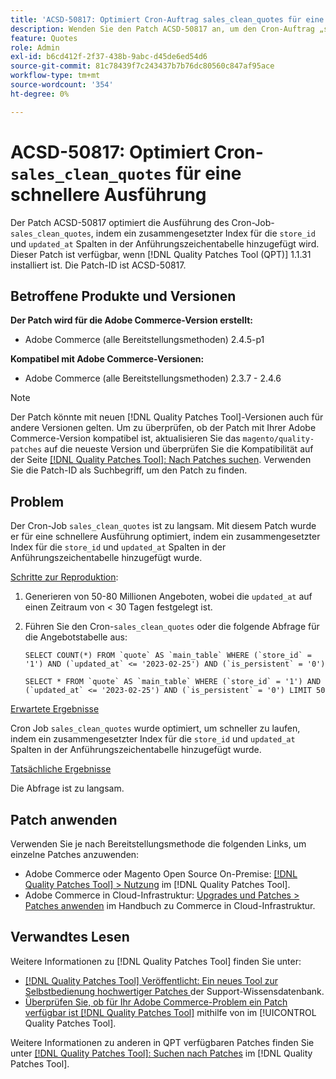 ```yaml
---
title: 'ACSD-50817: Optimiert Cron-Auftrag sales_clean_quotes für eine schnellere Ausführung'
description: Wenden Sie den Patch ACSD-50817 an, um den Cron-Auftrag „sales_clean_quotes“ durch Hinzufügen eines zusammengesetzten Index für die Spalten „store_id“ und „updated_at“ in der Angebotstabelle zu optimieren und schneller zu laufen.
feature: Quotes
role: Admin
exl-id: b6cd412f-2f37-438b-9abc-d45de6ed54d6
source-git-commit: 81c78439f7c243437b7b76dc80560c847af95ace
workflow-type: tm+mt
source-wordcount: '354'
ht-degree: 0%

---
```


# ACSD-50817: Optimiert Cron-`sales_clean_quotes` für eine schnellere Ausführung

Der Patch ACSD-50817 optimiert die Ausführung des Cron-Job-`sales_clean_quotes`, indem ein zusammengesetzter Index für die `store_id` und `updated_at` Spalten in der Anführungszeichentabelle hinzugefügt wird. Dieser Patch ist verfügbar, wenn [!DNL Quality Patches Tool (QPT)] 1.1.31 installiert ist. Die Patch-ID ist ACSD-50817.

## Betroffene Produkte und Versionen

**Der Patch wird für die Adobe Commerce-Version erstellt:**

* Adobe Commerce (alle Bereitstellungsmethoden) 2.4.5-p1

**Kompatibel mit Adobe Commerce-Versionen:**

* Adobe Commerce (alle Bereitstellungsmethoden) 2.3.7 - 2.4.6

>[!NOTE]
>
>Der Patch könnte mit neuen [!DNL Quality Patches Tool]-Versionen auch für andere Versionen gelten. Um zu überprüfen, ob der Patch mit Ihrer Adobe Commerce-Version kompatibel ist, aktualisieren Sie das `magento/quality-patches` auf die neueste Version und überprüfen Sie die Kompatibilität auf der Seite [[!DNL Quality Patches Tool]: Nach Patches suchen](https://experienceleague.adobe.com/tools/commerce-quality-patches/index.html). Verwenden Sie die Patch-ID als Suchbegriff, um den Patch zu finden.

## Problem

Der Cron-Job `sales_clean_quotes` ist zu langsam. Mit diesem Patch wurde er für eine schnellere Ausführung optimiert, indem ein zusammengesetzter Index für die `store_id` und `updated_at` Spalten in der Anführungszeichentabelle hinzugefügt wurde.

<u>Schritte zur Reproduktion</u>:

1. Generieren von 50-80 Millionen Angeboten, wobei die `updated_at` auf einen Zeitraum von &lt; 30 Tagen festgelegt ist.
1. Führen Sie den Cron-`sales_clean_quotes` oder die folgende Abfrage für die Angebotstabelle aus:

   ```cron
   SELECT COUNT(*) FROM `quote` AS `main_table` WHERE (`store_id` = '1') AND (`updated_at` <= '2023-02-25') AND (`is_persistent` = '0')
   
   SELECT * FROM `quote` AS `main_table` WHERE (`store_id` = '1') AND (`updated_at` <= '2023-02-25') AND (`is_persistent` = '0') LIMIT 50
   ```

<u>Erwartete Ergebnisse</u>

Cron Job `sales_clean_quotes` wurde optimiert, um schneller zu laufen, indem ein zusammengesetzter Index für die `store_id` und `updated_at` Spalten in der Anführungszeichentabelle hinzugefügt wurde.

<u>Tatsächliche Ergebnisse</u>

Die Abfrage ist zu langsam.

## Patch anwenden

Verwenden Sie je nach Bereitstellungsmethode die folgenden Links, um einzelne Patches anzuwenden:

* Adobe Commerce oder Magento Open Source On-Premise: [[!DNL Quality Patches Tool] > Nutzung](/help/tools/quality-patches-tool/usage.md) im [!DNL Quality Patches Tool].
* Adobe Commerce in Cloud-Infrastruktur: [Upgrades und Patches > Patches anwenden](https://experienceleague.adobe.com/docs/commerce-cloud-service/user-guide/develop/upgrade/apply-patches.html) im Handbuch zu Commerce in Cloud-Infrastruktur.

## Verwandtes Lesen

Weitere Informationen zu [!DNL Quality Patches Tool] finden Sie unter:

* [[!DNL Quality Patches Tool] Veröffentlicht: Ein neues Tool zur Selbstbedienung hochwertiger Patches ](https://experienceleague.adobe.com/en/docs/commerce-knowledge-base/kb/announcements/commerce-announcements/magento-quality-patches-released-new-tool-to-self-serve-quality-patches) der Support-Wissensdatenbank.
* [Überprüfen Sie, ob für Ihr Adobe Commerce-Problem ein Patch verfügbar ist [!DNL Quality Patches Tool]](/help/tools/quality-patches-tool/patches-available-in-qpt/check-patch-for-magento-issue-with-magento-quality-patches.md) mithilfe von im [!UICONTROL Quality Patches Tool].


Weitere Informationen zu anderen in QPT verfügbaren Patches finden Sie unter [[!DNL Quality Patches Tool]: Suchen nach Patches](https://experienceleague.adobe.com/tools/commerce-quality-patches/index.html) im [!DNL Quality Patches Tool].
